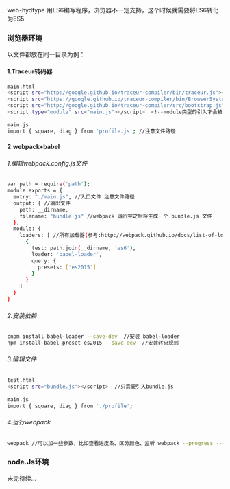 web-hydtype
用ES6编写程序，浏览器不一定支持，这个时候就需要将ES6转化为ES5

### 浏览器环境
以文件都放在同一目录为例：
#### 1.Traceur转码器
```bash
main.html
<script src="http://google.github.io/traceur-compiler/bin/traceur.js"></script><!-- 加载Traceur编译器 -->
<script src="https://google.github.io/traceur-compiler/bin/BrowserSystem.js"></script><!-- 加载Traceur编译器 -->
<script src="http://google.github.io/traceur-compiler/src/bootstrap.js"></script><!-- 将Traceur编译器用于网页 -->
<script type="module" src="main.js"></script>  <!--module类型的引入才会被编码器识别为ES6文件-->
  
main.js
import { square, diag } from 'profile.js'; //注意文件路径
```
<!--More-->
#### 2.webpack+babel
###### 1.编辑webpack.config.js文件
```bash
var path = require('path');
module.exports = {
  entry: "./main.js", //入口文件 注意文件路径
  output: { //输出文件
    path: __dirname,
    filename: "bundle.js" //webpack 运行完之后将生成一个 bundle.js 文件
  },
  module: {
    loaders: [ //所有加载器(参考:http://webpack.github.io/docs/list-of-loaders.html)
      {
        test: path.join(__dirname, 'es6'),
        loader: 'babel-loader',
        query: {
          presets: ['es2015']
        }
      }
    ]
  }
}
```
###### 2.安装依赖
```bash
cnpm install babel-loader --save-dev  //安装 babel-loader
npm install babel-preset-es2015 --save-dev  //安装转码规则
```
###### 3.编辑文件
```bash
test.html
<script src="bundle.js"></script>  //只需要引入bundle.js
  
main.js
import { square, diag } from './profile';
```
###### 4.运行webpack
```bash
webpack //可以加一些参数，比如查看进度条、区分颜色、监听 webpack --progress --colors --watch
```
### node.Js环境
未完待续...